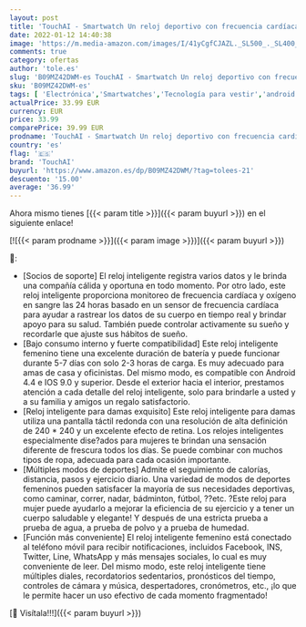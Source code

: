 ```yaml
---
layout: post
title: 'TouchAI - Smartwatch Un reloj deportivo con frecuencia cardíaca presión arterial sueño monitor de calorías contador notificación inteligente y cámara remota IP67 a prueba de agua adecuado para iOS y Android'
date: 2022-01-12 14:40:38
image: 'https://m.media-amazon.com/images/I/41yCgfCJAZL._SL500_._SL400_.jpg'
comments: true
category: ofertas
author: 'tole.es'
slug: 'B09MZ42DWM-es TouchAI - Smartwatch Un reloj deportivo con frecuencia...'
sku: 'B09MZ42DWM-es'
tags: [ 'Electrónica','Smartwatches','Tecnología para vestir','android','touchai', ]
actualPrice: 33.99 EUR
currency: EUR
price: 33.99
comparePrice: 39.99 EUR
prodname: 'TouchAI - Smartwatch Un reloj deportivo con frecuencia cardíaca presión arterial sueño monitor de calorías contador notificación inteligente y cámara remota IP67 a prueba de agua adecuado para iOS y Android'
country: 'es'
flag: '🇪🇸'
brand: 'TouchAI'
buyurl: 'https://www.amazon.es/dp/B09MZ42DWM/?tag=tolees-21'
descuento: '15.00'
average: '36.99'
---
```


Ahora mismo tienes [{{< param title >}}]({{< param buyurl >}}) en el siguiente enlace!

[![{{< param prodname >}}]({{< param image >}})]({{< param buyurl >}})

🔎:

- [Socios de soporte] El reloj inteligente registra varios datos y le brinda una compañía cálida y oportuna en todo momento. Por otro lado, este reloj inteligente proporciona monitoreo de frecuencia cardíaca y oxígeno en sangre las 24 horas basado en un sensor de frecuencia cardíaca para ayudar a rastrear los datos de su cuerpo en tiempo real y brindar apoyo para su salud. También puede controlar activamente su sueño y recordarle que ajuste sus hábitos de sueño.
- [Bajo consumo interno y fuerte compatibilidad] Este reloj inteligente femenino tiene una excelente duración de batería y puede funcionar durante 5-7 días con solo 2-3 horas de carga. Es muy adecuado para amas de casa y oficinistas. Del mismo modo, es compatible con Android 4.4 e IOS 9.0 y superior. Desde el exterior hacia el interior, prestamos atención a cada detalle del reloj inteligente, solo para brindarle a usted y a su familia y amigos un regalo satisfactorio.
- [Reloj inteligente para damas exquisito] Este reloj inteligente para damas utiliza una pantalla táctil redonda con una resolución de alta definición de 240 * 240 y un excelente efecto de retina. Los relojes inteligentes especialmente dise?ados para mujeres te brindan una sensación diferente de frescura todos los días. Se puede combinar con muchos tipos de ropa, adecuada para cada ocasión importante.
- [Múltiples modos de deportes] Admite el seguimiento de calorías, distancia, pasos y ejercicio diario. Una variedad de modos de deportes femeninos pueden satisfacer la mayoría de sus necesidades deportivas, como caminar, correr, nadar, bádminton, fútbol, ??etc. ?Este reloj para mujer puede ayudarlo a mejorar la eficiencia de su ejercicio y a tener un cuerpo saludable y elegante! Y después de una estricta prueba a prueba de agua, a prueba de polvo y a prueba de humedad.
- [Función más conveniente] El reloj inteligente femenino está conectado al teléfono móvil para recibir notificaciones, incluidos Facebook, INS, Twitter, Line, WhatsApp y más mensajes sociales, lo cual es muy conveniente de leer. Del mismo modo, este reloj inteligente tiene múltiples diales, recordatorios sedentarios, pronósticos del tiempo, controles de cámara y música, despertadores, cronómetros, etc., ¡lo que le permite hacer un uso efectivo de cada momento fragmentado!

[🛒 Visítala!!!]({{< param buyurl >}})
